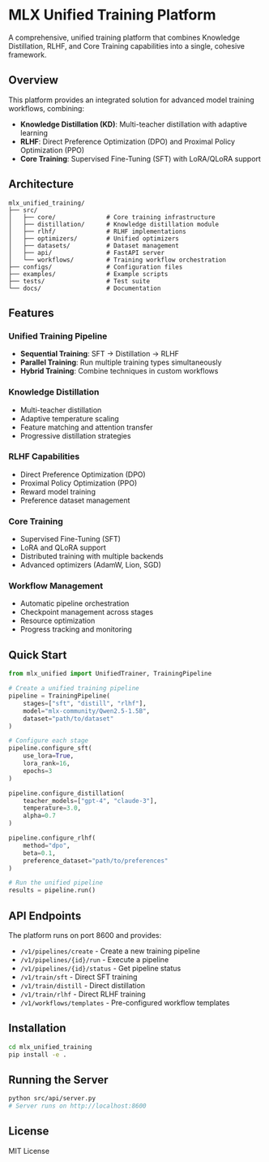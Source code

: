 # MLX Unified Training Platform

A comprehensive, unified training platform that combines Knowledge Distillation, RLHF, and Core Training capabilities into a single, cohesive framework.

## Overview

This platform provides an integrated solution for advanced model training workflows, combining:
- **Knowledge Distillation (KD)**: Multi-teacher distillation with adaptive learning
- **RLHF**: Direct Preference Optimization (DPO) and Proximal Policy Optimization (PPO)
- **Core Training**: Supervised Fine-Tuning (SFT) with LoRA/QLoRA support

## Architecture

```
mlx_unified_training/
├── src/
│   ├── core/              # Core training infrastructure
│   ├── distillation/      # Knowledge distillation module
│   ├── rlhf/              # RLHF implementations
│   ├── optimizers/        # Unified optimizers
│   ├── datasets/          # Dataset management
│   ├── api/               # FastAPI server
│   └── workflows/         # Training workflow orchestration
├── configs/               # Configuration files
├── examples/              # Example scripts
├── tests/                 # Test suite
└── docs/                  # Documentation
```

## Features

### Unified Training Pipeline
- **Sequential Training**: SFT → Distillation → RLHF
- **Parallel Training**: Run multiple training types simultaneously
- **Hybrid Training**: Combine techniques in custom workflows

### Knowledge Distillation
- Multi-teacher distillation
- Adaptive temperature scaling
- Feature matching and attention transfer
- Progressive distillation strategies

### RLHF Capabilities
- Direct Preference Optimization (DPO)
- Proximal Policy Optimization (PPO)
- Reward model training
- Preference dataset management

### Core Training
- Supervised Fine-Tuning (SFT)
- LoRA and QLoRA support
- Distributed training with multiple backends
- Advanced optimizers (AdamW, Lion, SGD)

### Workflow Management
- Automatic pipeline orchestration
- Checkpoint management across stages
- Resource optimization
- Progress tracking and monitoring

## Quick Start

```python
from mlx_unified import UnifiedTrainer, TrainingPipeline

# Create a unified training pipeline
pipeline = TrainingPipeline(
    stages=["sft", "distill", "rlhf"],
    model="mlx-community/Qwen2.5-1.5B",
    dataset="path/to/dataset"
)

# Configure each stage
pipeline.configure_sft(
    use_lora=True,
    lora_rank=16,
    epochs=3
)

pipeline.configure_distillation(
    teacher_models=["gpt-4", "claude-3"],
    temperature=3.0,
    alpha=0.7
)

pipeline.configure_rlhf(
    method="dpo",
    beta=0.1,
    preference_dataset="path/to/preferences"
)

# Run the unified pipeline
results = pipeline.run()
```

## API Endpoints

The platform runs on port 8600 and provides:

- `/v1/pipelines/create` - Create a new training pipeline
- `/v1/pipelines/{id}/run` - Execute a pipeline
- `/v1/pipelines/{id}/status` - Get pipeline status
- `/v1/train/sft` - Direct SFT training
- `/v1/train/distill` - Direct distillation
- `/v1/train/rlhf` - Direct RLHF training
- `/v1/workflows/templates` - Pre-configured workflow templates

## Installation

```bash
cd mlx_unified_training
pip install -e .
```

## Running the Server

```bash
python src/api/server.py
# Server runs on http://localhost:8600
```

## License

MIT License